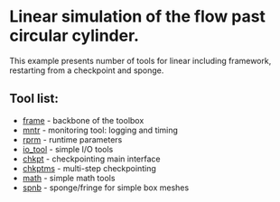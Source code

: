 # Linear simulation of the flow past circular cylinder.

This example presents number of tools for linear including framework, restarting from a checkpoint and sponge.

## Tool list:
* [frame](https://kth-nek5000.github.io/KTH_Framework/group__frame.html) - backbone of the toolbox
* [mntr](https://kth-nek5000.github.io/KTH_Framework/group__mntr.html) - monitoring tool: logging and timing
* [rprm](https://kth-nek5000.github.io/KTH_Framework/group__rprm.html) - runtime parameters
* [io_tool](https://kth-nek5000.github.io/KTH_Framework/group__io__tools.html) - simple I/O tools
* [chkpt](https://kth-nek5000.github.io/KTH_Framework/group__chkpt.html) - checkpointing main interface
* [chkptms](https://kth-nek5000.github.io/KTH_Framework/group__chkptms.html) - multi-step checkpointing
* [math](https://kth-nek5000.github.io/KTH_Framework/group__math.html) - simple math tools
* [spnb](https://kth-nek5000.github.io/KTH_Framework/group__spnb.html) - sponge/fringe for simple box meshes